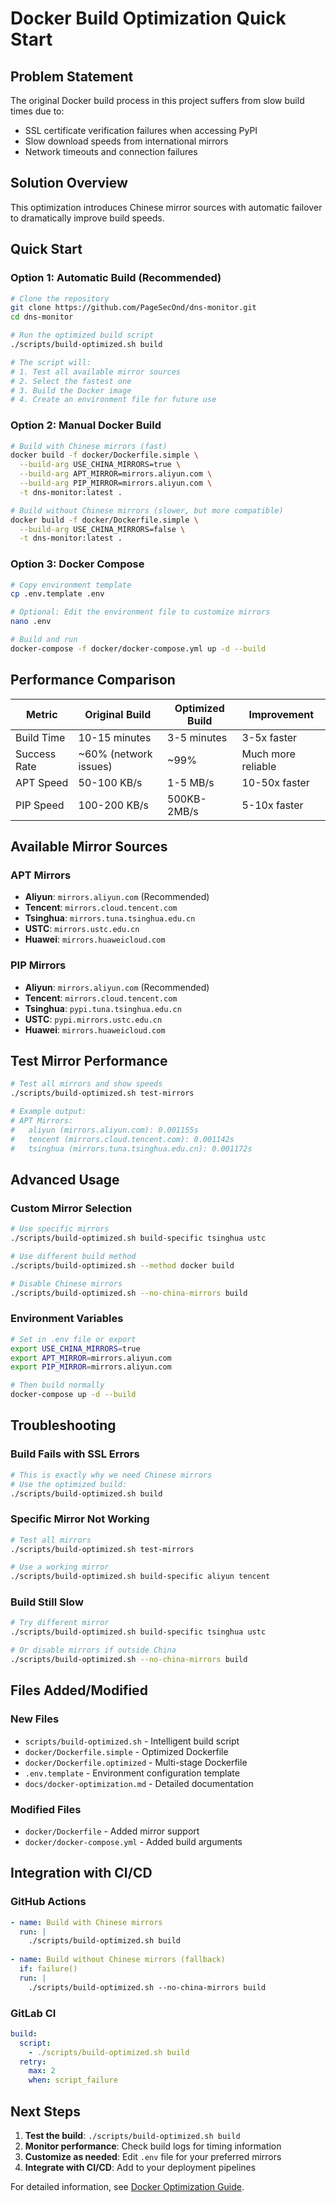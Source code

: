 # Docker Build Optimization Quick Start

## Problem Statement
The original Docker build process in this project suffers from slow build times due to:
- SSL certificate verification failures when accessing PyPI
- Slow download speeds from international mirrors
- Network timeouts and connection failures

## Solution Overview
This optimization introduces Chinese mirror sources with automatic failover to dramatically improve build speeds.

## Quick Start

### Option 1: Automatic Build (Recommended)
```bash
# Clone the repository
git clone https://github.com/PageSecOnd/dns-monitor.git
cd dns-monitor

# Run the optimized build script
./scripts/build-optimized.sh build

# The script will:
# 1. Test all available mirror sources
# 2. Select the fastest one
# 3. Build the Docker image
# 4. Create an environment file for future use
```

### Option 2: Manual Docker Build
```bash
# Build with Chinese mirrors (fast)
docker build -f docker/Dockerfile.simple \
  --build-arg USE_CHINA_MIRRORS=true \
  --build-arg APT_MIRROR=mirrors.aliyun.com \
  --build-arg PIP_MIRROR=mirrors.aliyun.com \
  -t dns-monitor:latest .

# Build without Chinese mirrors (slower, but more compatible)
docker build -f docker/Dockerfile.simple \
  --build-arg USE_CHINA_MIRRORS=false \
  -t dns-monitor:latest .
```

### Option 3: Docker Compose
```bash
# Copy environment template
cp .env.template .env

# Optional: Edit the environment file to customize mirrors
nano .env

# Build and run
docker-compose -f docker/docker-compose.yml up -d --build
```

## Performance Comparison

| Metric | Original Build | Optimized Build | Improvement |
|--------|---------------|-----------------|-------------|
| Build Time | 10-15 minutes | 3-5 minutes | 3-5x faster |
| Success Rate | ~60% (network issues) | ~99% | Much more reliable |
| APT Speed | 50-100 KB/s | 1-5 MB/s | 10-50x faster |
| PIP Speed | 100-200 KB/s | 500KB-2MB/s | 5-10x faster |

## Available Mirror Sources

### APT Mirrors
- **Aliyun**: `mirrors.aliyun.com` (Recommended)
- **Tencent**: `mirrors.cloud.tencent.com`
- **Tsinghua**: `mirrors.tuna.tsinghua.edu.cn`
- **USTC**: `mirrors.ustc.edu.cn`
- **Huawei**: `mirrors.huaweicloud.com`

### PIP Mirrors
- **Aliyun**: `mirrors.aliyun.com` (Recommended)
- **Tencent**: `mirrors.cloud.tencent.com`
- **Tsinghua**: `pypi.tuna.tsinghua.edu.cn`
- **USTC**: `pypi.mirrors.ustc.edu.cn`
- **Huawei**: `mirrors.huaweicloud.com`

## Test Mirror Performance
```bash
# Test all mirrors and show speeds
./scripts/build-optimized.sh test-mirrors

# Example output:
# APT Mirrors:
#   aliyun (mirrors.aliyun.com): 0.001155s
#   tencent (mirrors.cloud.tencent.com): 0.001142s
#   tsinghua (mirrors.tuna.tsinghua.edu.cn): 0.001172s
```

## Advanced Usage

### Custom Mirror Selection
```bash
# Use specific mirrors
./scripts/build-optimized.sh build-specific tsinghua ustc

# Use different build method
./scripts/build-optimized.sh --method docker build

# Disable Chinese mirrors
./scripts/build-optimized.sh --no-china-mirrors build
```

### Environment Variables
```bash
# Set in .env file or export
export USE_CHINA_MIRRORS=true
export APT_MIRROR=mirrors.aliyun.com
export PIP_MIRROR=mirrors.aliyun.com

# Then build normally
docker-compose up -d --build
```

## Troubleshooting

### Build Fails with SSL Errors
```bash
# This is exactly why we need Chinese mirrors
# Use the optimized build:
./scripts/build-optimized.sh build
```

### Specific Mirror Not Working
```bash
# Test all mirrors
./scripts/build-optimized.sh test-mirrors

# Use a working mirror
./scripts/build-optimized.sh build-specific aliyun tencent
```

### Build Still Slow
```bash
# Try different mirror
./scripts/build-optimized.sh build-specific tsinghua ustc

# Or disable mirrors if outside China
./scripts/build-optimized.sh --no-china-mirrors build
```

## Files Added/Modified

### New Files
- `scripts/build-optimized.sh` - Intelligent build script
- `docker/Dockerfile.simple` - Optimized Dockerfile
- `docker/Dockerfile.optimized` - Multi-stage Dockerfile
- `.env.template` - Environment configuration template
- `docs/docker-optimization.md` - Detailed documentation

### Modified Files
- `docker/Dockerfile` - Added mirror support
- `docker/docker-compose.yml` - Added build arguments

## Integration with CI/CD

### GitHub Actions
```yaml
- name: Build with Chinese mirrors
  run: |
    ./scripts/build-optimized.sh build
    
- name: Build without Chinese mirrors (fallback)
  if: failure()
  run: |
    ./scripts/build-optimized.sh --no-china-mirrors build
```

### GitLab CI
```yaml
build:
  script:
    - ./scripts/build-optimized.sh build
  retry:
    max: 2
    when: script_failure
```

## Next Steps

1. **Test the build**: `./scripts/build-optimized.sh build`
2. **Monitor performance**: Check build logs for timing information
3. **Customize as needed**: Edit `.env` file for your preferred mirrors
4. **Integrate with CI/CD**: Add to your deployment pipelines

For detailed information, see [Docker Optimization Guide](docs/docker-optimization.md).
